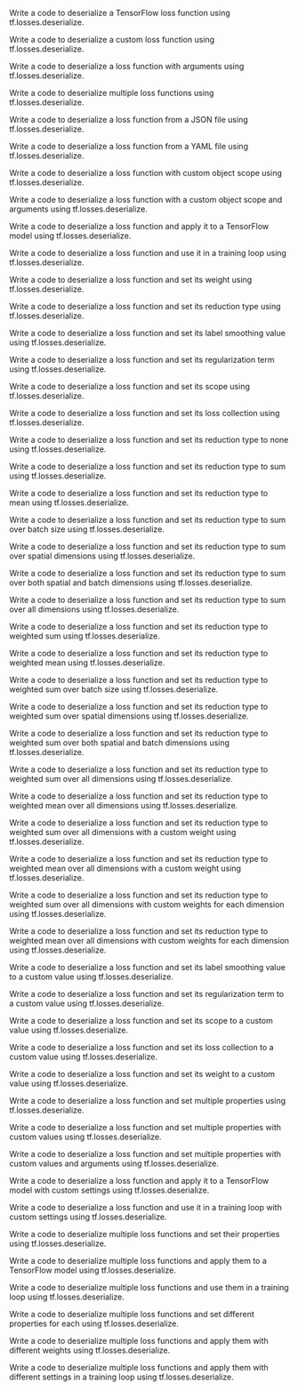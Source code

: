 Write a code to deserialize a TensorFlow loss function using tf.losses.deserialize.

Write a code to deserialize a custom loss function using tf.losses.deserialize.

Write a code to deserialize a loss function with arguments using tf.losses.deserialize.

Write a code to deserialize multiple loss functions using tf.losses.deserialize.

Write a code to deserialize a loss function from a JSON file using tf.losses.deserialize.

Write a code to deserialize a loss function from a YAML file using tf.losses.deserialize.

Write a code to deserialize a loss function with custom object scope using tf.losses.deserialize.

Write a code to deserialize a loss function with a custom object scope and arguments using tf.losses.deserialize.

Write a code to deserialize a loss function and apply it to a TensorFlow model using tf.losses.deserialize.

Write a code to deserialize a loss function and use it in a training loop using tf.losses.deserialize.

Write a code to deserialize a loss function and set its weight using tf.losses.deserialize.

Write a code to deserialize a loss function and set its reduction type using tf.losses.deserialize.

Write a code to deserialize a loss function and set its label smoothing value using tf.losses.deserialize.

Write a code to deserialize a loss function and set its regularization term using tf.losses.deserialize.

Write a code to deserialize a loss function and set its scope using tf.losses.deserialize.

Write a code to deserialize a loss function and set its loss collection using tf.losses.deserialize.

Write a code to deserialize a loss function and set its reduction type to none using tf.losses.deserialize.

Write a code to deserialize a loss function and set its reduction type to sum using tf.losses.deserialize.

Write a code to deserialize a loss function and set its reduction type to mean using tf.losses.deserialize.

Write a code to deserialize a loss function and set its reduction type to sum over batch size using tf.losses.deserialize.

Write a code to deserialize a loss function and set its reduction type to sum over spatial dimensions using tf.losses.deserialize.

Write a code to deserialize a loss function and set its reduction type to sum over both spatial and batch dimensions using tf.losses.deserialize.

Write a code to deserialize a loss function and set its reduction type to sum over all dimensions using tf.losses.deserialize.

Write a code to deserialize a loss function and set its reduction type to weighted sum using tf.losses.deserialize.

Write a code to deserialize a loss function and set its reduction type to weighted mean using tf.losses.deserialize.

Write a code to deserialize a loss function and set its reduction type to weighted sum over batch size using tf.losses.deserialize.

Write a code to deserialize a loss function and set its reduction type to weighted sum over spatial dimensions using tf.losses.deserialize.

Write a code to deserialize a loss function and set its reduction type to weighted sum over both spatial and batch dimensions using tf.losses.deserialize.

Write a code to deserialize a loss function and set its reduction type to weighted sum over all dimensions using tf.losses.deserialize.

Write a code to deserialize a loss function and set its reduction type to weighted mean over all dimensions using tf.losses.deserialize.

Write a code to deserialize a loss function and set its reduction type to weighted sum over all dimensions with a custom weight using tf.losses.deserialize.

Write a code to deserialize a loss function and set its reduction type to weighted mean over all dimensions with a custom weight using tf.losses.deserialize.

Write a code to deserialize a loss function and set its reduction type to weighted sum over all dimensions with custom weights for each dimension using tf.losses.deserialize.

Write a code to deserialize a loss function and set its reduction type to weighted mean over all dimensions with custom weights for each dimension using tf.losses.deserialize.

Write a code to deserialize a loss function and set its label smoothing value to a custom value using tf.losses.deserialize.

Write a code to deserialize a loss function and set its regularization term to a custom value using tf.losses.deserialize.

Write a code to deserialize a loss function and set its scope to a custom value using tf.losses.deserialize.

Write a code to deserialize a loss function and set its loss collection to a custom value using tf.losses.deserialize.

Write a code to deserialize a loss function and set its weight to a custom value using tf.losses.deserialize.

Write a code to deserialize a loss function and set multiple properties using tf.losses.deserialize.

Write a code to deserialize a loss function and set multiple properties with custom values using tf.losses.deserialize.

Write a code to deserialize a loss function and set multiple properties with custom values and arguments using tf.losses.deserialize.

Write a code to deserialize a loss function and apply it to a TensorFlow model with custom settings using tf.losses.deserialize.

Write a code to deserialize a loss function and use it in a training loop with custom settings using tf.losses.deserialize.

Write a code to deserialize multiple loss functions and set their properties using tf.losses.deserialize.

Write a code to deserialize multiple loss functions and apply them to a TensorFlow model using tf.losses.deserialize.

Write a code to deserialize multiple loss functions and use them in a training loop using tf.losses.deserialize.

Write a code to deserialize multiple loss functions and set different properties for each using tf.losses.deserialize.

Write a code to deserialize multiple loss functions and apply them with different weights using tf.losses.deserialize.

Write a code to deserialize multiple loss functions and apply them with different settings in a training loop using tf.losses.deserialize.